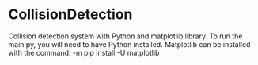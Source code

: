 # CollisionDetection
Collision detection system with Python and matplotlib library.
To run the main.py, you will need to have Python installed.
Matplotlib can be installed with the command: -m pip install -U matplotlib
